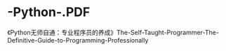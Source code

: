 # -Python-.PDF
《Python无师自通：专业程序员的养成》The-Self-Taught-Programmer-The-Definitive-Guide-to-Programming-Professionally

